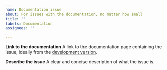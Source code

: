 ```yaml
---
name: Documentation issue
about: For issues with the documentation, no matter how small
title: ''
labels: Documentation
assignees: ''

---
```


**Link to the documentation**
A link to the documentation page containing the issue, ideally from the
[development version](https://pydicom.github.io/pydicom/dev/).

**Describe the issue**
A clear and concise description of what the issue is.
